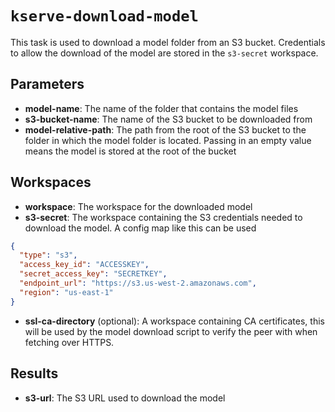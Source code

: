 # `kserve-download-model`

This task is used to download a model folder from an S3 bucket. Credentials to allow the download of the model are stored in the `s3-secret` workspace.

## Parameters
* **model-name**: The name of the folder that contains the model files
* **s3-bucket-name**: The name of the S3 bucket to be downloaded from
* **model-relative-path**: The path from the root of the S3 bucket to the folder in which the model folder is located. Passing in an empty value means the model is stored at the root of the bucket

## Workspaces
* **workspace**: The workspace for the downloaded model
* **s3-secret**: The workspace containing the S3 credentials needed to download the model. A config map like this can be used
```json
{
  "type": "s3",
  "access_key_id": "ACCESSKEY",
  "secret_access_key": "SECRETKEY",
  "endpoint_url": "https://s3.us-west-2.amazonaws.com",
  "region": "us-east-1"
}
```
* **ssl-ca-directory** (optional): A workspace containing CA certificates, this will be used by the model download script to
verify the peer with when fetching over HTTPS.


## Results
* **s3-url**: The S3 URL used to download the model
